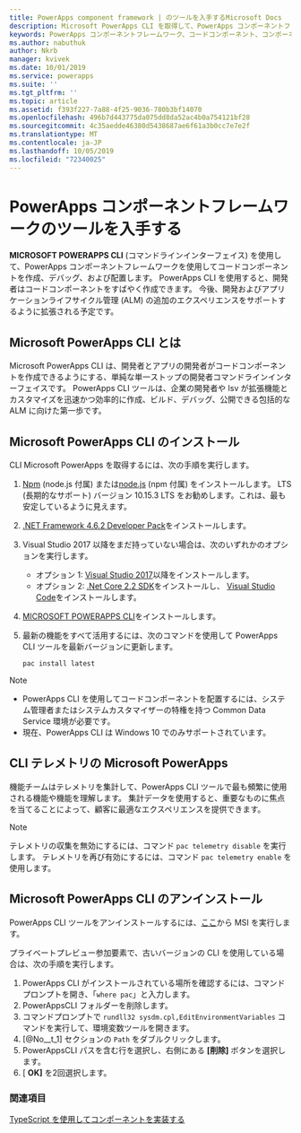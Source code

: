 ```yaml
---
title: PowerApps component framework | のツールを入手するMicrosoft Docs
description: Microsoft PowerApps CLI を取得して、PowerApps コンポーネントフレームワークを使用してコードコンポーネントを作成、デバッグ、および配置します。
keywords: PowerApps コンポーネントフレームワーク、コードコンポーネント、コンポーネントフレームワーク
ms.author: nabuthuk
author: Nkrb
manager: kvivek
ms.date: 10/01/2019
ms.service: powerapps
ms.suite: ''
ms.tgt_pltfrm: ''
ms.topic: article
ms.assetid: f393f227-7a88-4f25-9036-780b3bf14070
ms.openlocfilehash: 496b7d443775da075dd8da52ac4b0a754121bf28
ms.sourcegitcommit: 4c35aedde46380d5438687ae6f61a3b0cc7e7e2f
ms.translationtype: MT
ms.contentlocale: ja-JP
ms.lasthandoff: 10/05/2019
ms.locfileid: "72340025"
---
```

# <a name="get-tooling-for-powerapps-component-framework"></a>PowerApps コンポーネントフレームワークのツールを入手する

**MICROSOFT POWERAPPS CLI** (コマンドラインインターフェイス) を使用して、PowerApps コンポーネントフレームワークを使用してコードコンポーネントを作成、デバッグ、および配置します。 PowerApps CLI を使用すると、開発者はコードコンポーネントをすばやく作成できます。 今後、開発およびアプリケーションライフサイクル管理 (ALM) の追加のエクスペリエンスをサポートするように拡張される予定です。 

## <a name="what-is-microsoft-powerapps-cli"></a>Microsoft PowerApps CLI とは 

Microsoft PowerApps CLI は、開発者とアプリの開発者がコードコンポーネントを作成できるようにする、単純な単一ストップの開発者コマンドラインインターフェイスです。 PowerApps CLI ツールは、企業の開発者や Isv が拡張機能とカスタマイズを迅速かつ効率的に作成、ビルド、デバッグ、公開できる包括的な ALM に向けた第一歩です。  

## <a name="install-microsoft-powerapps-cli"></a>Microsoft PowerApps CLI のインストール

CLI Microsoft PowerApps を取得するには、次の手順を実行します。

1. [Npm](https://www.npmjs.com/get-npm) (node.js 付属) または[node.js](https://nodejs.org/en/) (npm 付属) をインストールします。 LTS (長期的なサポート) バージョン 10.15.3 LTS をお勧めします。これは、最も安定しているように見えます。

1. [.NET Framework 4.6.2 Developer Pack](https://dotnet.microsoft.com/download/dotnet-framework/net462)をインストールします。 

1. Visual Studio 2017 以降をまだ持っていない場合は、次のいずれかのオプションを実行します。
   - オプション 1: [Visual Studio 2017](https://docs.microsoft.com/visualstudio/install/install-visual-studio?view=vs-2017)以降をインストールします。
   - オプション 2: [.Net Core 2.2 SDK](https://dotnet.microsoft.com/download/dotnet-core/2.2)をインストールし、 [Visual Studio Code](https://code.visualstudio.com/Download)をインストールします。

1. [MICROSOFT POWERAPPS CLI](https://aka.ms/PowerAppsCLI)をインストールします。
1. 最新の機能をすべて活用するには、次のコマンドを使用して PowerApps CLI ツールを最新バージョンに更新します。

    ```CLI
    pac install latest
    ```

> [!NOTE]
> - PowerApps CLI を使用してコードコンポーネントを配置するには、システム管理者またはシステムカスタマイザーの特権を持つ Common Data Service 環境が必要です。
> - 現在、PowerApps CLI は Windows 10 でのみサポートされています。

## <a name="microsoft-powerapps-cli-telemetry"></a>CLI テレメトリの Microsoft PowerApps

機能チームはテレメトリを集計して、PowerApps CLI ツールで最も頻繁に使用される機能や機能を理解します。 集計データを使用すると、重要なものに焦点を当てることによって、顧客に最適なエクスペリエンスを提供できます。

> [!NOTE]
> テレメトリの収集を無効にするには、コマンド `pac telemetry disable` を実行します。 テレメトリを再び有効にするには、コマンド `pac telemetry enable` を使用します。


## <a name="uninstall-microsoft-powerapps-cli"></a>Microsoft PowerApps CLI のアンインストール

PowerApps CLI ツールをアンインストールするには、[ここ](https://aka.ms/PowerAppsCLI)から MSI を実行します。 

プライベートプレビュー参加要素で、古いバージョンの CLI を使用している場合は、次の手順を実行します。

1. PowerApps CLI がインストールされている場所を確認するには、コマンドプロンプトを開き、「`where pac`」と入力します。
1. PowerAppsCLI フォルダーを削除します。
1. コマンドプロンプトで `rundll32 sysdm.cpl,EditEnvironmentVariables` コマンドを実行して、環境変数ツールを開きます。
1. [@No__t_1] セクションの `Path` をダブルクリックします。
1. PowerAppsCLI パスを含む行を選択し、右側にある **[削除]** ボタンを選択します。
1. [ **OK]** を2回選択します。

### <a name="see-also"></a>関連項目

[TypeScript を使用してコンポーネントを実装する](implementing-controls-using-typescript.md)<br/>
